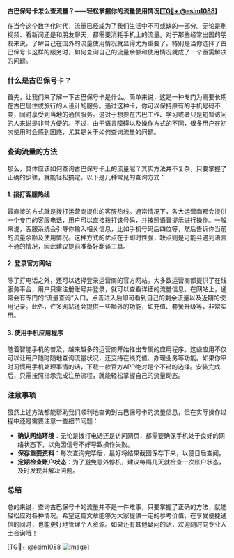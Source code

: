 **古巴保号卡怎么查流量？——轻松掌握你的流量使用情况[[TG💪+ @esim1088](https://t.me/s/esim1088)]**

在当今这个数字化时代，流量已经成为了我们生活中不可或缺的一部分。无论是刷视频、看新闻还是和朋友聊天，都需要消耗手机上的流量。对于那些经常出国的朋友来说，了解自己在国外的流量使用情况就显得尤为重要了。特别是当你选择了古巴保号卡这样的服务时，如何查询自己的流量余额和使用情况就成了一个亟需解决的问题。

### 什么是古巴保号卡？

首先，让我们来了解一下古巴保号卡是什么。简单来说，这是一种专门为需要长期在古巴居住或旅行的人设计的服务。通过这种卡，你可以保持原有的手机号码不变，同时享受到当地的通信服务。这对于想要在古巴工作、学习或者只是短暂访问的人来说是非常方便的。不过，由于语言障碍以及操作方式的不同，很多用户在初次使用时会感到困惑，尤其是关于如何查询流量的问题。

### 查询流量的方法

那么，具体应该如何查询古巴保号卡上的流量呢？其实方法并不复杂，只要掌握了正确的步骤，就能轻松搞定。以下是几种常见的查询方式：

#### 1. 拨打客服热线

最直接的方式就是拨打运营商提供的客服热线。通常情况下，各大运营商都会提供一个专门的客服电话，用户可以直接拨打该号码，并按照语音提示进行操作。一般来说，客服系统会引导你输入相关信息，比如手机号码后四位等，然后告诉你当前的流量余额及使用情况。这种方式的优点在于即时性强，缺点则是可能会遇到语言不通的情况，因此建议提前准备好翻译工具。

#### 2. 登录官方网站

除了打电话之外，还可以选择登录运营商的官方网站。大多数运营商都提供了在线服务平台，用户只需注册账号并登录，就可以查看详细的流量信息。在网站上，通常会有专门的“流量查询”入口，点击进入后即可看到自己的剩余流量以及近期的使用记录。此外，许多网站还会提供一些额外的功能，如充值、套餐升级等，非常实用。

#### 3. 使用手机应用程序

随着智能手机的普及，越来越多的运营商开始推出专属的应用程序。这些应用不仅可以让用户随时随地查询流量状况，还支持在线充值、办理业务等功能。如果你平时习惯用手机处理事情的话，下载一款官方APP绝对是个不错的选择。安装完成后，只需按照指示完成注册流程，就能轻松掌握自己的流量动态。

### 注意事项

虽然上述方法都能帮助我们顺利地查询到古巴保号卡的流量信息，但在实际操作过程中还是需要注意一些细节问题：

- **确认网络环境**：无论是拨打电话还是访问网页，都需要确保手机处于良好的网络状态下，以免因信号不好导致操作失败。
- **保存重要资料**：每次查询完毕后，最好将结果截图保存下来，以便日后查阅。
- **定期检查账户状态**：为了避免意外停机，建议每隔几天就检查一次账户状态，及时发现并解决问题。

### 总结

总的来说，查询古巴保号卡的流量并不是一件难事，只要掌握了正确的方法，就能轻松应对各种情况。希望这篇文章能够为大家提供一定的参考价值，在享受便捷通信的同时，也能更好地管理个人资源。如果还有其他疑问的话，欢迎随时向专业人士咨询哦！

[[TG💪+ @esim1088](https://t.me/s/esim1088) ![Image](https://i.postimg.cc/4NQfJmqS/Snipaste-2025-05-13-00-14-12.png)]